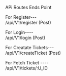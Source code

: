 APi Routes Ends Point

For Register---     
/api/V1/register  (Post)



For Login----       
/api/V1/login     (Post)



For Creatate Tickets---   
/api/V1/createTicket   (Post)




For Fetch Ticket ----    
/api/V1/tickets/:U_ID  
